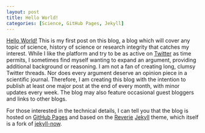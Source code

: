 ```yaml
---
layout: post
title: Hello World!
categories: [Science, GitHub Pages, Jekyll]
---
```


[Hello World!](https://en.wikipedia.org/wiki/%22Hello,_World!%22_program) This is my first post on this blog, a blog which will cover any topic of science, history of science or research integrity that catches my interest. While I like the platform and try to be as active on [Twitter](https://twitter.com/MagnusPalmblad) as time permits, I sometimes find myself wanting to expand an argument, providing additional background or reasoning. I am not a fan of creating long, clumsy Twitter threads. Nor does every argument deserve an opinion piece in a scientific journal. Therefore, I am creating this blog with the intention to publish at least one major post at the end of every month, with minor updates every week. The blog may also feature occasional guest bloggers and links to other blogs.

For those interested in the technical details, I can tell you that the blog is hosted on [GitHub Pages](https://pages.github.com/) and based on the [Reverie](https://github.com/amitmerchant1990/reverie) [Jekyll](https://jekyllrb.com/) theme, which itself is a fork of [jekyll-now](https://github.com/barryclark/jekyll-now).
&nbsp;  
&nbsp;  
